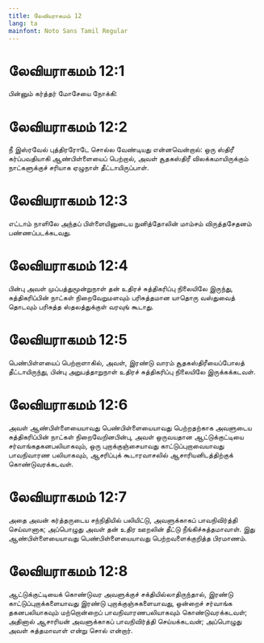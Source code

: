 ```yaml
---
title: லேவியராகமம் 12
lang: ta
mainfont: Noto Sans Tamil Regular
---
```


# லேவியராகமம் 12:1

பின்னும் கர்த்தர் மோசேயை நோக்கி:

# லேவியராகமம் 12:2

நீ இஸ்ரவேல் புத்திரரோடே சொல்ல வேண்டியது என்னவென்றால்: ஒரு ஸ்திரீ கர்ப்பவதியாகி ஆண்பிள்ளையைப் பெற்றால், அவள் சூதகஸ்திரீ விலக்கமாயிருக்கும் நாட்களுக்குச் சரியாக ஏழுநாள் தீட்டாயிருப்பாள்.

# லேவியராகமம் 12:3

எட்டாம் நாளிலே அந்தப் பிள்ளையினுடைய நுனித்தோலின் மாம்சம் விருத்தசேதனம் பண்ணப்படக்கடவது.

# லேவியராகமம் 12:4

பின்பு அவள் முப்பத்துமூன்றுநாள் தன் உதிரச் சுத்திகரிப்பு நிலையிலே இருந்து, சுத்திகரிப்பின் நாட்கள் நிறைவேறுமளவும் பரிசுத்தமான யாதொரு வஸ்துவைத் தொடவும் பரிசுத்த ஸ்தலத்துக்குள் வரவுங் கூடாது.

# லேவியராகமம் 12:5

பெண்பிள்ளயைப் பெற்றாளாகில், அவள், இரண்டு வாரம் சூதகஸ்திரீயைப்போலத் தீட்டாயிருந்து, பின்பு அறுபத்தாறுநாள் உதிரச் சுத்திகரிப்பு நிலையிலே இருக்கக்கடவள்.

# லேவியராகமம் 12:6

அவள் ஆண்பிள்ளையையாவது பெண்பிள்ளையையாவது பெற்றதற்காக அவளுடைய சுத்திகரிப்பின் நாட்கள் நிறைவேறினபின்பு, அவள் ஒருவயதான ஆட்டுக்குட்டியை சர்வாங்கதகனபலியாகவும், ஒரு புறாக்குஞ்சையாவது காட்டுப்புறாவையாவது பாவநிவாரண பலியாகவும், ஆசரிப்புக் கூடாரவாசலில் ஆசாரியனிடத்திற்குக் கொண்டுவரக்கடவள்.

# லேவியராகமம் 12:7

அதை அவன் கர்த்தருடைய சந்நிதியில் பலியிட்டு, அவளுக்காகப் பாவநிவிர்த்தி செய்வானாக; அப்பொழுது அவள் தன் உதிர ஊறலின் தீட்டு நீங்கிச்சுத்தமாவாள். இது ஆண்பிள்ளையையாவது பெண்பிள்ளையையாவது பெற்றவளைக்குறித்த பிரமாணம்.

# லேவியராகமம் 12:8

ஆட்டுக்குட்டியைக் கொண்டுவர அவளுக்குச் சக்தியில்லாதிருந்தால், இரண்டு காட்டுப்புறாக்களையாவது இரண்டு புறாக்குஞ்சுகளையாவது, ஒன்றைச் சர்வாங்க தகனபலியாகவும் மற்றொன்றைப் பாவநிவாரணபலியாகவும் கொண்டுவரக்கடவள்; அதினால் ஆசாரியன் அவளுக்காகப் பாவநிவிர்த்தி செய்யக்கடவன்; அப்பொழுது அவள் சுத்தமாவாள் என்று சொல் என்றார்.

